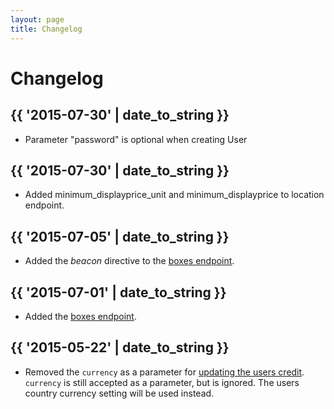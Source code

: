 ```yaml
---
layout: page
title: Changelog
---
```


# Changelog

<!--
  Add new changes to the log in historically descending order.
-->
## {{ '2015-07-30' | date_to_string }}

* Parameter "password" is optional when creating User


## {{ '2015-07-30' | date_to_string }}

* Added minimum_displayprice_unit and minimum_displayprice to location endpoint.


## {{ '2015-07-05' | date_to_string }}

* Added the _beacon_ directive to the [boxes endpoint][boxes].


## {{ '2015-07-01' | date_to_string }}

* Added the [boxes endpoint][boxes].


## {{ '2015-05-22' | date_to_string }}

* Removed the `currency` as a parameter for [updating the users credit](/api/payment/#update-credit). `currency` is still accepted as a parameter, but is ignored. The users country currency setting will be used instead.


  [boxes]: /api/boxes/ "Boxes Endpoint"
